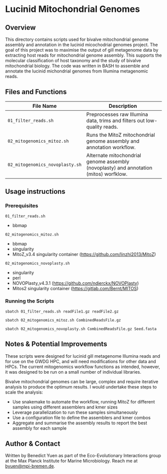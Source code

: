 # Lucinid Mitochondrial Genomes

## Overview 
This directory contains scripts used for bivalve mitochondrial genome assembly and annotation in the lucinid micochodrial genomes project.
The goal of this project was to maximise the output of gill metagenome data by extracting host reads for mitochondrial genome assembly. This supports the molecular classification of host taxonomy and the study of bivalve mitochondrial biology.
The code was written in BASH to assemble and annotate the lucinid michondrial genomes from Illumina metagenomic reads.


## Files and Functions
| File Name     | Description |
|--------------|------------|
| `01_filter_reads.sh`  | Preprocesses raw Illumina data, trims and filters out low-quality reads. |
| `02_mitogenomics_mitoz.sh` | Runs the MitoZ mitochondrial genome assembly and annotation workflow. |
| `02_mitogenomics_novoplasty.sh` | Alternate mitochondrial genome assembly (novoplasty) and annotation (mitos) worfklow. |

## Usage instructions

### Prerequisites
`01_filter_reads.sh`
- bbmap

`02_mitogenomics_mitoz.sh`
- bbmap
- singularity
- MitoZ_v3.4 singularity container (https://github.com/linzhi2013/MitoZ)

`02_mitogenomics_novoplasty.sh`
- singularity
- perl
- NOVOPlasty_v4.3.1 (https://github.com/ndierckx/NOVOPlasty)
- Mitos2 singularity container (https://gitlab.com/Bernt/MITOS)

### Running the Scripts

`sbatch 01_filter_reads.sh readFile1.gz readFile2.gz`

`sbatch 02_mitogenomics_mitoz.sh CombinedReadsFile.gz`

`sbatch 02_mitogenomics_novoplasty.sh CombinedReadsFile.gz Seed.fasta`

## Notes & Potential Improvements
These scripts were designed for lucinid gill metagenome Illumina reads and for use on the GWDG HPC, and will need modifications for other data and HPCs. The current mitogenomics workflow functions as intended, however, it was designed to be run on a small number of individual libraries.

Bivalve mitochondrial genomes can be large, complex and require iterative analysis to produce the optimum results. I would undertake these steps to scale the analysis:
- Use snakemake to automate the workflow, running MitoZ for different samples using different assemblers and kmer sizes
- Leverage parallelization to run these samples simultaneously
- Use a configuration file to define the assemblers and kmer combos
- Aggregate and summarise the assembly results to report the best assembly for each sample


## Author & Contact
Written by Benedict Yuen as part of the Eco-Evolutionary Interactions group at the Max Planck Institute for Marine Microbiology. Reach me at byuen@mpi-bremen.de.

